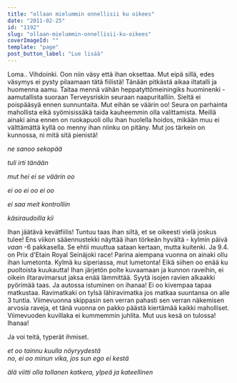 ```yaml
---
title: "ollaan mielummin onnellisii ku oikees"
date: "2011-02-25"
id: "1192"
slug: "ollaan-mielummin-onnellisii-ku-oikees"
coverImageId: ""
template: "page"
post_button_label: "Lue lisää"
---
```


Loma.. Vihdoinki. Oon niin väsy että ihan oksettaa. Mut eipä sillä, edes väsymys ei pysty pilaamaan tätä fiilistä! Tänään pitkästä aikaa iltatalli ja huomenna aamu. Taitaa mennä vähän heppatyttömeiningiks huominenki - aamutallista suoraan Terveysriskin seuraan naapuritalliin. Sieltä ei poispääsyä ennen sunnuntaita. Mut eihän se väärin oo! Seura on parhainta mahollista eikä syömisissäkä taida kauheemmin olla valittamista. Meillä ainaki aina ennen on ruokapuoli ollu ihan huolella hoidos, mikään muu ei välttämättä kyllä oo menny ihan niinku on pitäny. Mut jos tärkein on kunnossa, ni mitä sitä pienistä!

  

_ne sanoo sekopää_

_tuli irti tänään_

_mut hei ei se väärin oo_

_ei oo ei oo ei oo_

_ei saa meit kontrolliin_

_käsiraudoilla kii_

  

Ihan jäätävä kevätfiilis! Tuntuu taas ihan siltä, et se oikeesti vielä joskus tulee! Ens viikon sääennustekki näyttää ihan törkeän hyvältä - kylmin päivä _vaan_ -6 pakkasella. Se ehtii muuttua sataan kertaan, mutta kuitenki. Ja 9.4. on Prix d'Etain Royal Seinäjoki race! Parina aiempana vuonna on ainaki ollu ihan lumetonta. Kylmä ku siperiassa, mut lumetonta! Eikä siihen oo enää ku puoltoista kuukautta! Ihan järjetön polte kuvaamaan ja kunnon raveihin, ei oikein iltaravimarsut jaksa enää lämmittää. Syytä isojen ravien alkaakki pyörimää taas. Ja autossa istuminen on ihanaa! Ei oo kivempaa tapaa matkustaa. Ravimatkaki on tylsä lähiravimatka jos matkaa suuntansa on alle 3 tuntia. Viimevuonna skippasin sen verran pahasti sen verran näkemisen arvosia raveja, et tänä vuonna on pakko päästä kiertämää kaikki maholliset. Viimevuoden kuvillaka ei kummemmin juhlita. Mut uus kesä on tulossa! Ihanaa!

  

Ja voi teitä, typerät ihmiset.

  

_et oo tainnu kuulla nöyryydestä  
no, ei oo minun vika, jos sun ego ei kestä_

_älä viitti olla tollanen katkera, ylpeä ja kateellinen_
